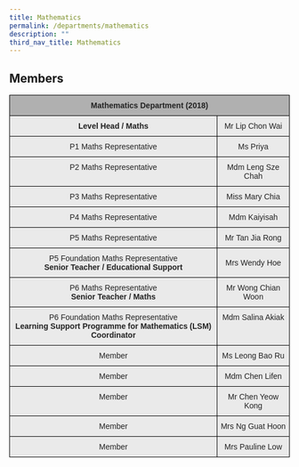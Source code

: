 ```yaml
---
title: Mathematics
permalink: /departments/mathematics
description: ""
third_nav_title: Mathematics
---
```

Members
-------

<style type="text/css">
.tg  {border-collapse:collapse;border-spacing:0;}
.tg td{border-color:black;border-style:solid;border-width:1px;font-family:Arial, sans-serif;font-size:14px;
  overflow:hidden;padding:10px 5px;word-break:normal;}
.tg th{border-color:black;border-style:solid;border-width:1px;font-family:Arial, sans-serif;font-size:14px;
  font-weight:normal;overflow:hidden;padding:10px 5px;word-break:normal;}
.tg .tg-n4qt{background-color:#EAEAEA;color:#222;font-weight:bold;text-align:center;vertical-align:top}
.tg .tg-ii8k{background-color:#EAEAEA;color:#222;text-align:center;vertical-align:top}
.tg .tg-pll1{background-color:#B0B0B0;color:#222;font-weight:bold;text-align:center;vertical-align:top}
.tg .tg-ku5w{background-color:#EAEAEA;color:#222;text-align:center;vertical-align:middle}
</style>
<table class="tg">
<thead>
  <tr>
    <th class="tg-pll1" colspan="2">Mathematics Department (2018)</th>
  </tr>
</thead>
<tbody>
  <tr>
    <td class="tg-n4qt">Level Head / Maths</td>
    <td class="tg-ku5w"><span style="color:#222;background-color:#EAEAEA">Mr Lip Chon Wai</span></td>
  </tr>
  <tr>
    <td class="tg-ii8k"><span style="color:#222;background-color:#EAEAEA">P1 Maths Representative</span></td>
    <td class="tg-ii8k"><span style="color:#222;background-color:#EAEAEA">Ms Priya</span></td>
  </tr>
  <tr>
    <td class="tg-ii8k"><span style="color:#222;background-color:#EAEAEA">P2 Maths Representative</span></td>
    <td class="tg-ii8k"><span style="color:#222;background-color:#EAEAEA">Mdm Leng Sze Chah</span></td>
  </tr>
  <tr>
    <td class="tg-ii8k"><span style="color:#222;background-color:#EAEAEA">P3 Maths Representative</span></td>
    <td class="tg-ii8k"><span style="color:#222;background-color:#EAEAEA">Miss Mary Chia</span></td>
  </tr>
  <tr>
    <td class="tg-ii8k"><span style="color:#222;background-color:#EAEAEA">P4 Maths Representative</span></td>
    <td class="tg-ii8k"><span style="color:#222;background-color:#EAEAEA">Mdm Kaiyisah</span></td>
  </tr>
  <tr>
    <td class="tg-ii8k"><span style="color:#222;background-color:#EAEAEA">P5 Maths Representative</span></td>
    <td class="tg-ii8k"><span style="color:#222;background-color:#EAEAEA">Mr Tan Jia Rong</span></td>
  </tr>
  <tr>
    <td class="tg-ku5w"><span style="color:#222;background-color:#EAEAEA">P5 Foundation Maths Representative</span><br><span style="font-weight:bold">Senior Teacher / Educational Support</span></td>
    <td class="tg-ku5w"><span style="color:#222;background-color:#EAEAEA">Mrs Wendy Hoe</span></td>
  </tr>
  <tr>
    <td class="tg-ii8k"><span style="color:#222;background-color:#EAEAEA">P6 Maths Representative</span><br><span style="font-weight:bold">Senior Teacher / Maths</span></td>
    <td class="tg-ii8k"><span style="color:#222;background-color:#EAEAEA">Mr Wong Chian Woon</span></td>
  </tr>
  <tr>
    <td class="tg-ii8k"><span style="color:#222;background-color:#EAEAEA">P6 Foundation Maths Representative</span><br><span style="font-weight:bold">Learning Support Programme for Mathematics (LSM) Coordinator</span></td>
    <td class="tg-ii8k"><span style="color:#222;background-color:#EAEAEA">Mdm Salina Akiak</span></td>
  </tr>
  <tr>
    <td class="tg-ii8k"><span style="color:#222;background-color:#EAEAEA">Member</span></td>
    <td class="tg-ii8k"><span style="color:#222;background-color:#EAEAEA">Ms Leong Bao Ru</span></td>
  </tr>
  <tr>
    <td class="tg-ii8k"><span style="color:#222;background-color:#EAEAEA">Member</span></td>
    <td class="tg-ii8k"><span style="color:#222;background-color:#EAEAEA">Mdm Chen Lifen</span></td>
  </tr>
  <tr>
    <td class="tg-ii8k"><span style="color:#222;background-color:#EAEAEA">Member</span></td>
    <td class="tg-ii8k"><span style="color:#222;background-color:#EAEAEA">Mr Chen Yeow Kong</span></td>
  </tr>
  <tr>
    <td class="tg-ku5w"><span style="color:#222;background-color:#EAEAEA">Member</span></td>
    <td class="tg-ku5w"><span style="color:#222;background-color:#EAEAEA">Mrs Ng Guat Hoon</span></td>
  </tr>
  <tr>
    <td class="tg-ku5w"><span style="color:#222;background-color:#EAEAEA">Member</span></td>
    <td class="tg-ku5w"><span style="color:#222;background-color:#EAEAEA">Mrs Pauline Low</span></td>
  </tr>
</tbody>
</table>


